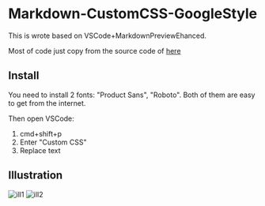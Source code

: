 # Markdown-CustomCSS-GoogleStyle

This is wrote based on VSCode+MarkdownPreviewEhanced.

Most of code just copy from the source code of [here](https://developers.google.com/protocol-buffers)

## Install

You need to install 2 fonts: "Product Sans", "Roboto".
Both of them are easy to get from the internet.

Then open VSCode:
1. cmd+shift+p
2. Enter "Custom CSS"
3. Replace text

## Illustration
![ill1](./ill1)
![ill2](./ill2)
